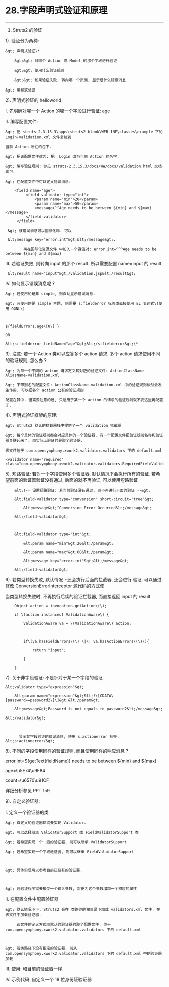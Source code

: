 # 28.字段声明式验证和原理

---

1. Struts2 的验证

1\). 验证分为两种:

```
&gt; 声明式验证\*

    &gt;&gt; 对哪个 Action 或 Model 的那个字段进行验证

    &gt;&gt; 使用什么验证规则

    &gt;&gt; 如果验证失败, 转向哪一个页面, 显示是什么错误消息

&gt; 编程式验证
```

2\). 声明式验证的 helloworld

I.  先明确对哪一个 Action 的哪一个字段进行验证: age

II. 编写配置文件:

```
&gt; 把 struts-2.3.15.3\apps\struts2-blank\WEB-INF\classes\example 下的 Login-validation.xml 文件复制到

当前 Action 所在的包下. 

&gt; 把该配置文件改为: 把  Login 改为当前 Action 的名字. 

&gt; 编写验证规则: 参见 struts-2.3.15.3/docs/WW/docs/validation.html 文档即可.

&gt; 在配置文件中可以定义错误消息: 
```

```
    <field name="age">
         <field-validator type="int">
             <param name="min">20</param>
             <param name="max">50</param>
             <message>^^Age needs to be between ${min} and ${max}</message>
         </field-validator>
     </field>
```

```
 &gt; 该错误消息可以国际化吗. 可以

 &lt;message key="error.int"&gt;&lt;/message&gt;. 

        再在国际化资源文件 中加入一个键值对: error.int=^^^Age needs to be between ${min} and ${max}
```

III. 若验证失败, 则转向 input 的那个 result. 所以需要配置 name=input 的 result

```
 &lt;result name="input"&gt;/validation.jsp&lt;/result&gt;
```

IV. 如何显示错误消息呢 ?

```
&gt; 若使用的是非 simple, 则自动显示错误消息.

&gt; 若使用的是 simple 主题, 则需要 s:fielderror 标签或直接使用 EL 表达式\(使用 OGNL\)



${fieldErrors.age\[0\] } 

OR

&lt;s:fielderror fieldName="age"&gt;&lt;/s:fielderror&gt;\*
```

3\). 注意: 若一个 Action 类可以应答多个 action 请求, 多个 action 请求使用不同的验证规则, 怎么办 ?

```
&gt; 为每一个不同的 action 请求定义其对应的验证文件: ActionClassName-AliasName-validation.xml

&gt; 不带别名的配置文件: ActionClassName-validation.xml 中的验证规则依然会发生作用. 可以把各个 action 公有的验证规则

配置在其中. 但需要注意的是, 只适用于某一个 action 的请求的验证规则就不要这里再配置了. 
```

4\). 声明式验证框架的原理:

```
&gt; Struts2 默认的拦截器栈中提供了一个 validation 拦截器

&gt; 每个具体的验证规则都会对应具体的一个验证器. 有一个配置文件把验证规则名称和验证器关联起来了. 而实际上验证的是那个验证器. 

该文件位于 com.opensymphony.xwork2.validator.validators 下的 default.xml
```

```
<validator name="required" class="com.opensymphony.xwork2.validator.validators.RequiredFieldValidator"/>
```

5\). 短路验证: 若对一个字段使用多个验证器, 默认情况下会执行所有的验证. 若希望前面的验证器验证没有通过, 后面的就不再验证, 可以使用短路验证



		&lt;!-- 设置短路验证: 若当前验证没有通过, 则不再进行下面的验证 --&gt;

		&lt;field-validator type="conversion" short-circuit="true"&gt;

			&lt;message&gt;^Conversion Error Occurred&lt;/message&gt;

		&lt;/field-validator&gt;



		&lt;field-validator type="int"&gt;

			&lt;param name="min"&gt;20&lt;/param&gt;

			&lt;param name="max"&gt;60&lt;/param&gt;

			&lt;message key="error.int"&gt;&lt;/message&gt;

		&lt;/field-validator&gt;	

		

6\). 若类型转换失败, 默认情况下还会执行后面的拦截器, 还会进行 验证. 可以通过修改 ConversionErrorInterceptor 源代码的方式使

当类型转换失败时, 不再执行后续的验证拦截器, 而直接返回 input 的 result



		Object action = invocation.getAction\(\);

        if \(action instanceof ValidationAware\) {

            ValidationAware va = \(ValidationAware\) action;



            if\(va.hasFieldErrors\(\) \|\| va.hasActionErrors\(\)\){

            	return "input";

            }

        }	

        

7\). 关于非字段验证: 不是针对于某一个字段的验证. 



	&lt;validator type="expression"&gt;

        &lt;param name="expression"&gt;&lt;!\[CDATA\[password==password2\]\]&gt;&lt;/param&gt;

        &lt;message&gt;Password is not equals to password2&lt;/message&gt;

    &lt;/validator&gt;

     

          显示非字段验证的错误消息, 使用 s:actionerror 标签:  &lt;s:actionerror/&gt;

          

8\). 不同的字段使用同样的验证规则, 而且使用同样的响应消息 ?



error.int=${getText\(fieldName\)} needs to be between ${min} and ${max}



age=\u5E74\u9F84

count=\u6570\u91CF       



详细分析参见  PPT 159.  



9\). 自定义验证器:



I.   定义一个验证器的类



	&gt; 自定义的验证器都需要实现 Validator. 

	&gt; 可以选择继承 ValidatorSupport 或 FieldValidatorSupport 类

	&gt; 若希望实现一个一般的验证器, 则可以继承 ValidatorSupport

	&gt; 若希望实现一个字段验证器, 则可以继承 FieldValidatorSupport

	

	&gt; 具体实现可以参考目前已经有的验证器. 

	

	&gt; 若验证程序需要接受一个输入参数, 需要为这个参数增加一个相应的属性



II.  在配置文件中配置验证器



	&gt; 默认情况下下, Struts2 会在 类路径的根目录下加载 validators.xml 文件. 在该文件中加载验证器.

	     该文件的定义方式同默认的验证器的那个配置文件: 位于 com.opensymphony.xwork2.validator.validators 下的 default.xml

	     

	&gt; 若类路径下没有指定的验证器, 则从 com.opensymphony.xwork2.validator.validators 下的 default.xml 中的验证器加载     



III. 使用: 和目前的验证器一样. 



IV. 示例代码: 自定义一个 18 位身份证验证器       		

